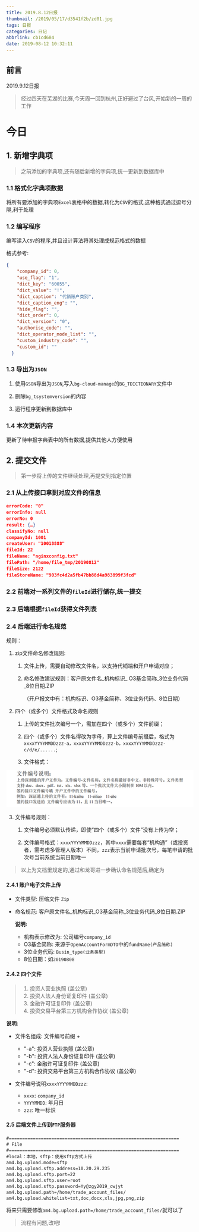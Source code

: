 ```yaml
---
title: 2019.8.12日报
thumbnail: /2019/05/17/d3541f2b/zd01.jpg
tags: 日报
categories: 日记
abbrlink: cb1cd684
date: 2019-08-12 10:32:11
---
```


## 前言

2019.9.12日报

> 经过四天在芜湖的比赛,今天周一回到杭州,正好避过了台风,开始新的一周的工作

<!--More-->

# 今日

## 1. 新增字典项

> 之前添加的字典项,还有随后新增的字典项,统一更新到数据库中

### 1.1 格式化字典项数据

将所有要添加的字典项`Excel`表格中的数据,转化为`CSV`的格式,这种格式通过逗号分隔,利于处理

### 1.2 编写程序

编写读入`CSV`的程序,并且设计算法将其处理成规范格式的数据

格式参考:

```json
{
    "company_id": 0,
    "use_flag": "1",
    "dict_key": "60055",
    "dict_value": "!",
    "dict_caption": "代销账户类别",
    "dict_caption_eng": "",
    "hide_flag": "",
    "dict_order": 0,
    "dict_version": "0",
    "authorise_code": "",
    "dict_operator_mode_list": "",
    "custom_industry_code": "",
    "custom_id": ""
  }
```

### 1.3 导出为`JSON`

1. 使用`GSON`导出为`JSON`,写入`bg-cloud-manage`的`BG_TDICTIONARY`文件中

2. 删除`bg_tsystemversion`的内容
2. 运行程序更新到数据库中

### 1.4 本次更新内容

更新了待申报字典表中的所有数据,提供其他人方便使用

## 2. 提交文件

> 第一步将上传的文件继续处理,再提交到指定位置

### 2.1 从上传接口拿到对应文件的信息

```json
errorCode: "0"
errorInfo: null
errorNo: 0
result: {…}
classifyNo: null
companyId: 1001
createUser: "10018888"
fileId: 22
fileName: "nginxconfig.txt"
filePath: "/home/file_tmp/20190812"
fileSize: 2122
fileStoreName: "903fc4d2a5fb47bb88d4a983899f3fcd"
```

### 2.2 前端对一系列文件的`fileId`进行储存,统一提交

### 2.3 后端根据`fileId`获得文件列表

### 2.4 后端进行命名规范

规则：

1. zip文件命名修改规则:

   1. 文件上传，需要自动修改文件名，以支持代销端和开户申请对应；

   2. 命名修改建议规则：客户原文件名_机构标识_ O3基金简称_3位业务代码_8位日期.ZIP

      （开户报文中有：机构标识、O3基金简称、3位业务代码、8位日期）

2. 四个（或多个）文件格式及命名规则

   1. 上传的文件批次编号一个，需加在四个（或多个）文件前缀；

   2. 四个（或多个）文件名得改为字母，算上文件编号前缀后，格式为`xxxxYYYYMMDDzzz-a，xxxxYYYYMMDDzzz-b，xxxxYYYYMMDDzzz-c/d/e/......`;

   3. 文件格式：

![](2019-8-12日报/wps1.jpg)

3. 文件编号规则：

   1. 文件编号必须默认传递，即使“四个（或多个）文件”没有上传为空；

   2. 文件编号格式：`xxxxYYYYMMDDzzz`，其中`xxxx`需要每套“机构通”（或投资者，需考虑多管理人版本）不同，`zzz`表示当前申请批次号，每笔申请的批次号当前系统当前日期唯一

> 以上为文档里规定的,通过和龙哥进一步确认命名规范后,确定为

#### 2.4.1 账户电子文件上传

- 文件类型: 压缩文件 `Zip`

- 命名规范: 客户原文件名\_机构标识\_O3基金简称\_3位业务代码\_8位日期.ZIP

  **说明:**

  - 机构表示修改为: 公司编号`company_id`
  - O3基金简称: 来源于`OpenAccountFormDTO`中的`fundName(产品简称)`
  - 3位业务代码: `Busin_type(业务类型)`
  - 8位日期：如`20190808`

#### 2.4.2 四个文件

> 1. 投资人营业执照 (盖公章)
> 2. 投资人法人身份证复印件 (盖公章)
> 3. 金融许可证复印件 (盖公章)
> 4. 投资交易平台第三方机构合作协议 (盖公章)
> 

**说明**:

- 文件名组成: 文件编号前缀 + 
  - "-a": 投资人营业执照 (盖公章)
  - "-b": 投资人法人身份证复印件 (盖公章)
  - "-c": 金融许可证复印件 (盖公章)
  - "-d": 投资交易平台第三方机构合作协议 (盖公章)

- 文件编号说明`xxxxYYYYMMDDzzz`:
  - `xxxx`: `company_id`
  - `YYYYMMDD`: 年月日
  - `zzz`: 唯一标识

#### 2.5 后端文件上传到`FTP`服务器

```properties
#================================================================
# File
#================================================================
#local：本地，sftp：使用sftp方式上传
am4.bg.upload.mode=sftp
am4.bg.upload.sftp.address=10.20.29.235
am4.bg.upload.sftp.port=22
am4.bg.upload.sftp.user=root
am4.bg.upload.sftp.password=Yy@zgy2019_cwjyt
am4.bg.upload.path=/home/trade_account_files/
am4.bg.upload.whitelist=txt,doc,docx,xls,jpg,png,zip
```

将来只需要修改`am4.bg.upload.path=/home/trade_account_files/`就可以了

> 流程有问题,改吧!